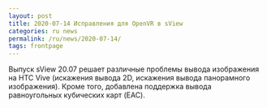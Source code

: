 ```yaml
---
layout: post
title: 2020-07-14 Исправления для OpenVR в sView
categories: ru news
permalink: /ru/news/2020-07-14/
tags: frontpage
---
```


Выпуск sView 20.07 решает различные проблемы вывода изображения на HTC Vive (искажения вывода 2D, искажения вывода панорамного изображения).
Кроме того, добавлена поддержка вывода равноугольных кубических карт (EAC).
<!--break-->
